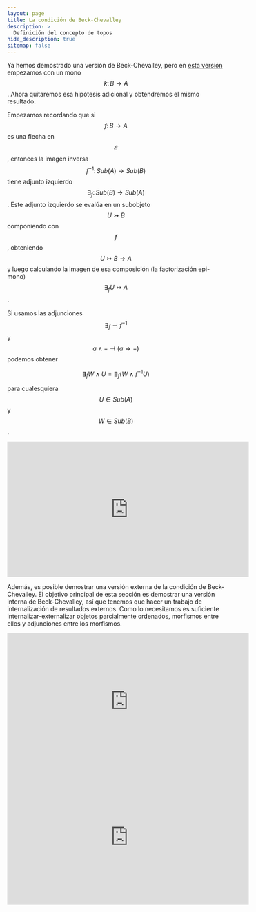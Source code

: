 ```yaml
---
layout: page
title: La condición de Beck-Chevalley
description: >
  Definición del concepto de topos
hide_description: true
sitemap: false
---
```


Ya hemos demostrado una versión de Beck-Chevalley, pero en [esta versión](./4-3im.md) empezamos con un mono 
$$k\colon B\to A$$. Ahora quitaremos esa hipótesis adicional y obtendremos el mismo resultado.

Empezamos recordando que si $$f\colon B\to A$$ es una flecha en $$\mathcal{E}$$, entonces la imagen inversa 
$$f^{-1}\colon Sub(A)\to Sub (B)$$ tiene adjunto izquierdo $$\exists_f\colon Sub(B)\to Sub(A)$$. Este adjunto izquierdo se evalúa en un subobjeto $$U\rightarrowtail B$$ componiendo con $$f$$, obteniendo $$U\rightarrowtail B\to A$$ y luego calculando la imagen de esa composición (la factorización epi-mono) $$\exists_f U\rightarrowtail A$$.

Si usamos las adjunciones $$\exists_f \dashv f^{-1}$$ y $$a\land - \dashv (a\Rightarrow -)$$ podemos obtener

$$
\exists_f W\land U = \exists_f(W\land f^{-1}U)
$$

para cualesquiera $$U\in Sub(A)$$ y $$W\in Sub(B)$$.

<p>
<iframe width="560" height="315" src="https://www.youtube.com/embed/Al9Zk2PNjKY" title="Clase44" frameborder="0" allow="accelerometer; autoplay; clipboard-write; encrypted-media; gyroscope; picture-in-picture; web-share" allowfullscreen></iframe>
</p>

Además, es posible demostrar una versión externa de la condición de Beck-Chevalley. El objetivo principal de esta sección es demostrar una versión interna de Beck-Chevalley, así que tenemos que hacer un trabajo de internalización de resultados externos. Como lo necesitamos es suficiente internalizar-externalizar objetos parcialmente ordenados, morfismos entre ellos y adjunciones entre los morfismos.

<p>
<iframe width="560" height="315" src="https://www.youtube.com/embed/-mTwxPoELSY" title="Clase45" frameborder="0" allow="accelerometer; autoplay; clipboard-write; encrypted-media; gyroscope; picture-in-picture; web-share" allowfullscreen></iframe>
<iframe width="560" height="315" src="https://www.youtube.com/embed/QbT3gqehgI4" title="Clase46" frameborder="0" allow="accelerometer; autoplay; clipboard-write; encrypted-media; gyroscope; picture-in-picture; web-share" allowfullscreen></iframe>
</p>